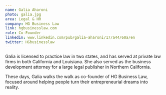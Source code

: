 ```yaml
---
name: Galia Aharoni
photo: galia.jpg
area: Legal & HR
company: HG Business Law 
link: hgbusinesslaw.com
role: Co-Founder
linkedin: www.linkedin.com/pub/galia-aharoni/17/a44/60a/en
twitter: HGbusinesslaw
---
```


Galia is licensed to practice law in two states, and has served at private law firms in both California and Louisiana. She also served as the business development attorney for a large legal publisher in Northern California.

These days, Galia walks the walk as co-founder of HG Business Law, focused around helping people turn their entrepreneurial dreams into reality.
